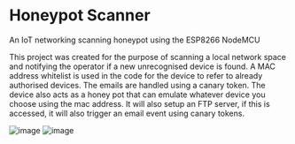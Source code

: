 # Honeypot Scanner

An IoT networking scanning honeypot using the ESP8266 NodeMCU

This project was created for the purpose of scanning a local network space and notifying the operator if a new unrecognised device is found. A MAC address whitelist is used in the code for the device to refer to already authorised devices. The emails are handled using a canary token. The device also acts as a honey pot that can emulate whatever device you choose using the mac address. It will also setup an FTP server, if this is accessed, it will also trigger an email event using canary tokens.

![image](https://github.com/MrSkribb/IoT/assets/44088296/c73a1506-6c4a-4542-a5fa-3682a62a4184)
![image](https://github.com/MrSkribb/IoT/assets/44088296/9a5cf574-52aa-4d58-bd3a-ec85eb167540)
